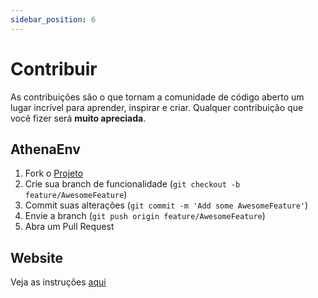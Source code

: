 ```yaml
---
sidebar_position: 6
---
```


# Contribuir

As contribuições são o que tornam a comunidade de código aberto um lugar incrível para aprender, inspirar e criar. Qualquer contribuição que você fizer será **muito apreciada**.

## AthenaEnv

1. Fork o [Projeto](https://github.com/DanielSant0s/AthenaEnv)
2. Crie sua branch de funcionalidade (`git checkout -b feature/AwesomeFeature`)
3. Commit suas alterações (`git commit -m 'Add some AwesomeFeature'`)
4. Envie a branch (`git push origin feature/AwesomeFeature`)
5. Abra um Pull Request

## Website

Veja as instruções [aqui](https://github.com/DanielAbrante/athena-env-website/blob/main/README.md)